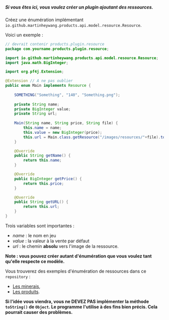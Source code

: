 ##### Si vous êtes ici, vous voulez créer un plugin ajoutant des ressources.

Créez une énumération implémentant `io.github.martinheywang.products.api.model.resource.Resource`.

Voici un exemple : 

```java
// devrait contenir products.plugin.resource
package com.yourname.products.plugin.resource;

import io.github.martinheywang.products.api.model.resource.Resource;
import java.math.BigInteger;

import org.pf4j.Extension;

@Extension // A ne pas oublier
public enum Main implements Resource {
    
    SOMETHING("Something", "140", "Something.png");
    
    private String name;
    private BigInteger value;
    private String url;
    
    Main(String name, String price, String file) {
		this.name = name;
		this.value = new BigInteger(price);
		this.url = Main.class.getResource("/images/resources/"+file).toExternalForm();
	}

	@Override
	public String getName() {
		return this.name;
	}

	@Override
	public BigInteger getPrice() {
		return this.price;
	}

	@Override
	public String getURL() {
		return this.url;
	}
}
```

Trois variables sont importantes :

-  *name* : le nom en jeu
-  *value* : la valeur à la vente par défaut
-  *url* : le chemin **absolu** vers l'image de la ressource.

**Note : vous pouvez créer autant d'énumération que vous voulez tant qu'elle respecte ce modèle.**

Vous trouverez des exemples d'énumération de ressources dans ce `repository` :

-  [Les minerais]([L'acheteur](https://github.com/MartinHeywang/PRODUCTS/blob/master/products-resource-kit/src/main/java/io/github/martinheywang/products/kit/resource/Ore.java)),
-  [Les produits]([L'acheteur](https://github.com/MartinHeywang/PRODUCTS/blob/master/products-resource-kit/src/main/java/io/github/martinheywang/products/kit/resource/Product.java)).

**Si l'idée vous viendra, vous ne DEVEZ PAS implémenter la méthode `toString()` de `Object`. Le programme l'utilise à des fins bien précis. Cela pourrait causer des problèmes.**

